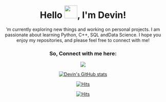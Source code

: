 <div align="center">
  <h1>Hello <img src="https://github.com/TheDudeThatCode/TheDudeThatCode/blob/master/Assets/Hi.gif" height='40' width='40'>, I'm Devin!</h1>
</div>
<div align="center">
  <p> ’m currently exploring new things and working on personal projects. I am passionate about learning Python, C++, SQL andData Science. I hope you enjoy my repositories, and please feel free to connect with me!  </p>
</div>
<div align="center">
<h3>So, Connect with me here: </h3>
  <a href="https://www.linkedin.com/in/devinjpowers"><img src="https://img.icons8.com/offices/50/000000/linkedin.png"/></a>


[![Devin's GitHub stats](https://github-readme-stats.vercel.app/api?username=devinpowers)](https://github.com/anuraghazra/github-readme-stats)


[![Hits](https://hits.seeyoufarm.com/api/count/incr/badge.svg?url=https%3A%2F%2Fgithub.com%2Fdevinpowers&count_bg=%233D46C8&title_bg=%23555555&icon=apple.svg&icon_color=%23E7E7E7&title=hits&edge_flat=false)](https://hits.seeyoufarm.com)



[![Hits](https://hits.seeyoufarm.com/api/count/incr/badge.svg?url=https%3A%2F%2Fgithub.com%2Fdevinpowers%2Fdevinpowers.github.io&count_bg=%233D46C8&title_bg=%23EB0909&icon=apple.svg&icon_color=%23E7E7E7&title=hits&edge_flat=false)](https://hits.seeyoufarm.com)
